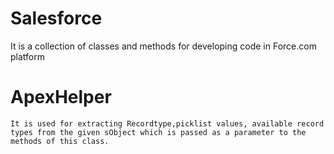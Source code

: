 # Salesforce
  It is a collection of classes and methods for developing code in Force.com platform 

# ApexHelper
    It is used for extracting Recordtype,picklist values, available record types from the given sObject which is passed as a parameter to the methods of this class.
